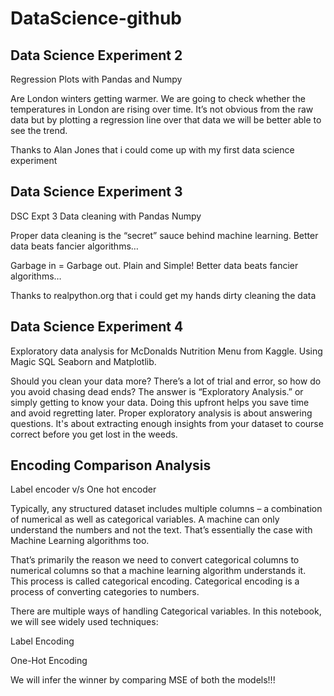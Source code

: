# DataScience-github

## Data Science Experiment 2
Regression Plots with Pandas and Numpy

Are London winters getting warmer. We are going to check whether the temperatures in London are rising over time. It’s not obvious from the raw data but by plotting a regression line over that data we will be better able to see the trend.

Thanks to Alan Jones that i could come up with my first data science experiment

## Data Science Experiment 3
DSC Expt 3 Data cleaning with Pandas Numpy

Proper data cleaning is the “secret” sauce behind machine learning. Better data beats fancier algorithms…

Garbage in = Garbage out. Plain and Simple! Better data beats fancier algorithms…

Thanks to realpython.org that i could get my hands dirty cleaning the data

## Data Science Experiment 4

Exploratory data analysis for McDonalds Nutrition Menu from Kaggle. Using Magic SQL Seaborn and Matplotlib.

Should you clean your data more? There’s a lot of trial and error, so how do you avoid chasing dead ends? The answer is “Exploratory Analysis.” or simply getting to know your data. Doing this upfront helps you save time and avoid regretting later. Proper exploratory analysis is about answering questions. It's about extracting enough insights from your dataset to course correct before you get lost in the weeds.

## Encoding Comparison Analysis

Label encoder v/s One hot encoder

Typically, any structured dataset includes multiple columns – a combination of numerical as well as categorical variables. A machine can only understand the numbers and not the text. That’s essentially the case with Machine Learning algorithms too.

That’s primarily the reason we need to convert categorical columns to numerical columns so that a machine learning algorithm understands it. This process is called categorical encoding. Categorical encoding is a process of converting categories to numbers.

There are multiple ways of handling Categorical variables. In this notebook, we will see widely used techniques:

Label Encoding

One-Hot Encoding

We will infer the winner by comparing MSE of both the models!!!

